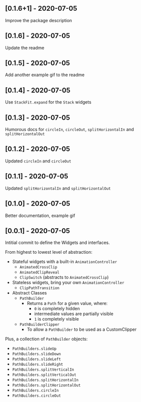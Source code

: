 ## [0.1.6+1] - 2020-07-05

Improve the package description

## [0.1.6] - 2020-07-05

Update the readme

## [0.1.5] - 2020-07-05

Add another example gif to the readme

## [0.1.4] - 2020-07-05

Use `StackFit.expand` for the `Stack` widgets

## [0.1.3] - 2020-07-05

Humorous docs for `circleIn`, `circleOut`, `splitHorizontalIn` and `splitHorizontalOut`

## [0.1.2] - 2020-07-05

Updated `circleIn` and `circleOut`

## [0.1.1] - 2020-07-05

Updated `splitHorizontalIn` and `splitHorizontalOut`

## [0.1.0] - 2020-07-05

Better documentation, example gif

## [0.0.1] - 2020-07-05

Intitial commit to define the Widgets and interfaces.

From highest to lowest level of abstraction:

* Stateful widgets with a built-in `AnimationController`
   * `AnimatedCrossClip`
   * `AnimatedClipReveal`
   * `ClipSwitch` (abstracts to `AnimatedCrossClip`)
* Stateless widgets, bring your own `AnimationController`
   * `ClipPathTransition`
* Abstract Classes
   * `PathBuilder`
      * Returns a `Path` for a given value, where:
         * `0` is completely hidden
         * intermediate values are partially visible
         * `1` is completely visible
   * `PathBuilderClipper`
      * To allow a `PathBuilder` to be used as a CustomClipper

Plus, a collection of `PathBuilder` objects:

* `PathBuilders.slideUp`
* `PathBuilders.slideDown`
* `PathBuilders.slideLeft`
* `PathBuilders.slideRight`
* `PathBuilders.splitVerticalIn`
* `PathBuilders.splitVerticalOut`
* `PathBuilders.splitHorizontalIn`
* `PathBuilders.splitHorizontalOut`
* `PathBuilders.circleIn`
* `PathBuilders.circleOut`